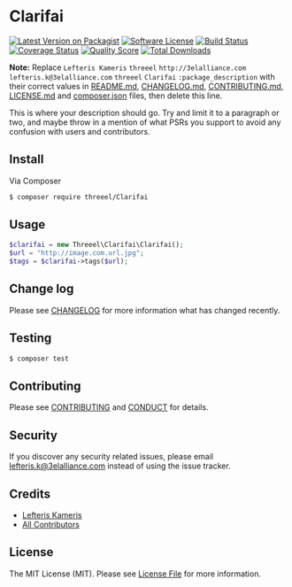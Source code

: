 # Clarifai

[![Latest Version on Packagist][ico-version]][link-packagist]
[![Software License][ico-license]](LICENSE.md)
[![Build Status][ico-travis]][link-travis]
[![Coverage Status][ico-scrutinizer]][link-scrutinizer]
[![Quality Score][ico-code-quality]][link-code-quality]
[![Total Downloads][ico-downloads]][link-downloads]

**Note:** Replace ```Lefteris Kameris``` ```threeel``` ```http://3elalliance.com``` ```lefteris.k@3elalliance.com``` ```threeel``` ```Clarifai``` ```:package_description``` with their correct values in [README.md](README.md), [CHANGELOG.md](CHANGELOG.md), [CONTRIBUTING.md](CONTRIBUTING.md), [LICENSE.md](LICENSE.md) and [composer.json](composer.json) files, then delete this line.

This is where your description should go. Try and limit it to a paragraph or two, and maybe throw in a mention of what
PSRs you support to avoid any confusion with users and contributors.

## Install

Via Composer

``` bash
$ composer require threeel/Clarifai
```

## Usage

``` php
$clarifai = new Threeel\Clarifai\Clarifai();
$url = "http://image.com.url.jpg";
$tags = $clarifai->tags($url);
```

## Change log

Please see [CHANGELOG](CHANGELOG.md) for more information what has changed recently.

## Testing

``` bash
$ composer test
```

## Contributing

Please see [CONTRIBUTING](CONTRIBUTING.md) and [CONDUCT](CONDUCT.md) for details.

## Security

If you discover any security related issues, please email lefteris.k@3elalliance.com instead of using the issue tracker.

## Credits

- [Lefteris Kameris][link-author]
- [All Contributors][link-contributors]

## License

The MIT License (MIT). Please see [License File](LICENSE.md) for more information.

[ico-version]: https://img.shields.io/packagist/v/threeel/Clarifai.svg?style=flat-square
[ico-license]: https://img.shields.io/badge/license-MIT-brightgreen.svg?style=flat-square
[ico-travis]: https://img.shields.io/travis/threeel/Clarifai/master.svg?style=flat-square
[ico-scrutinizer]: https://img.shields.io/scrutinizer/coverage/g/threeel/Clarifai.svg?style=flat-square
[ico-code-quality]: https://img.shields.io/scrutinizer/g/threeel/Clarifai.svg?style=flat-square
[ico-downloads]: https://img.shields.io/packagist/dt/threeel/Clarifai.svg?style=flat-square

[link-packagist]: https://packagist.org/packages/threeel/Clarifai
[link-travis]: https://travis-ci.org/threeel/Clarifai
[link-scrutinizer]: https://scrutinizer-ci.com/g/threeel/Clarifai/code-structure
[link-code-quality]: https://scrutinizer-ci.com/g/threeel/Clarifai
[link-downloads]: https://packagist.org/packages/threeel/Clarifai
[link-author]: https://github.com/threeel
[link-contributors]: ../../contributors
